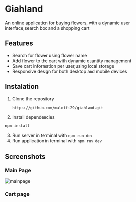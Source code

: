 # Giahland
An online application for buying flowers, with a dynamic user interface,search box and a shopping cart

## Features
- Search for flower using flower name
- Add flower to the cart with dynamic quantity management
- Save cart information per user,using local storage
- Responsive design for both desktop and mobile devices

## Instalation
1. Clone the repository
   ```bash
   https://github.com/malotfi29/giahland.git
   ```
2. Install dependencies 
```bash 
npm install
```
3. Run server in terminal with `npm run dev`
4. Run application in terminal with `npm run dev`

## Screenshots
### Main Page
![mainpage](https://github.com/user-attachments/assets/30b623cc-cede-4f6d-b834-e1ffbe6752e2)
### Cart page
